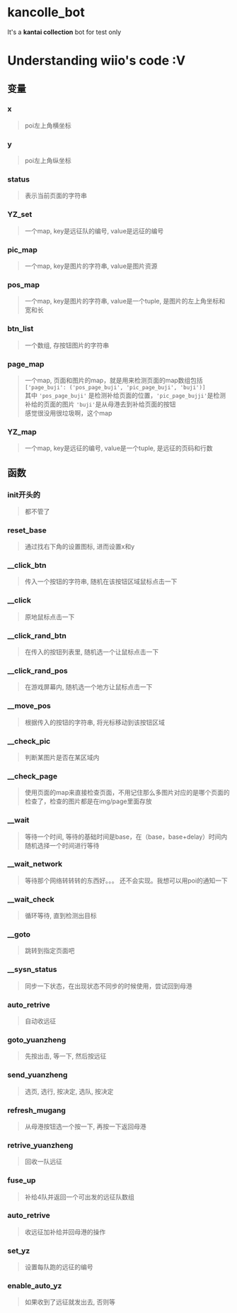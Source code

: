 # kancolle_bot

It's a **kantai collection** bot
for test only

# Understanding wiio's code :V

## 变量

### x
> poi左上角横坐标
### y
> poi左上角纵坐标
### status
> 表示当前页面的字符串
### YZ_set
> 一个map, key是远征队的编号, value是远征的编号
### pic_map
> 一个map, key是图片的字符串, value是图片资源
### pos_map
> 一个map, key是图片的字符串, value是一个tuple, 是图片的左上角坐标和宽和长
### btn_list
> 一个数组, 存按钮图片的字符串
### page_map
> 一个map, 页面和图片的map，就是用来检测页面的map数组包括  
> `['page_buji': ('pos_page_buji', 'pic_page_buji', 'buji')]`  
> 其中 `'pos_page_buji'` 是检测补给页面的位置，`'pic_page_bujji'`是检测补给的页面的图片 `'buji'`是从母港去到补给页面的按钮  
> 感觉很没用很垃圾啊，这个map
### YZ_map
> 一个map, key是远征的编号, value是一个tuple, 是远征的页码和行数

## 函数

### init开头的
> 都不管了

### reset_base
> 通过找右下角的设置图标, 进而设置x和y
### __click_btn
> 传入一个按钮的字符串, 随机在该按钮区域鼠标点击一下
### __click
> 原地鼠标点击一下
### __click_rand_btn
> 在传入的按钮列表里, 随机选一个让鼠标点击一下
### __click_rand_pos
> 在游戏屏幕内, 随机选一个地方让鼠标点击一下
### __move_pos
> 根据传入的按钮的字符串, 将光标移动到该按钮区域
### __check_pic
> 判断某图片是否在某区域内
### __check_page
> 使用页面的map来直接检查页面，不用记住那么多图片对应的是哪个页面的检查了，检查的图片都是在img/page里面存放
### __wait
> 等待一个时间, 等待的基础时间是base，在（base，base+delay）时间内随机选择一个时间进行等待
### __wait_network
> 等待那个网络转转转的东西好。。。 还不会实现。我想可以用poi的通知一下
### __wait_check
> 循环等待, 直到检测出目标
### __goto
> 跳转到指定页面吧
### __sysn_status
> 同步一下状态，在出现状态不同步的时候使用，尝试回到母港
### auto_retrive
> 自动收远征
### goto_yuanzheng
> 先按出击, 等一下, 然后按远征
### send_yuanzheng
> 选页, 选行, 按决定, 选队, 按决定
### refresh_mugang
> 从母港按钮选一个按一下, 再按一下返回母港
### retrive_yuanzheng
> 回收一队远征
### fuse_up
> 补给4队并返回一个可出发的远征队数组
### auto_retrive
> 收远征加补给并回母港的操作
### set_yz
> 设置每队跑的远征的编号
### enable_auto_yz
> 如果收到了远征就发出去, 否则等